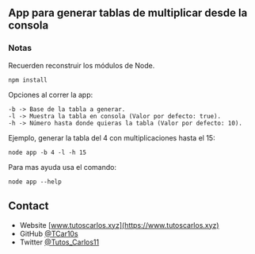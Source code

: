 ## App para generar tablas de multiplicar desde la consola

### Notas

Recuerden reconstruir los módulos de Node.

```
npm install
```

Opciones al correr la app:

```
-b -> Base de la tabla a generar.
-l -> Muestra la tabla en consola (Valor por defecto: true).
-h -> Número hasta donde quieras la tabla (Valor por defecto: 10).
```

Ejemplo, generar la tabla del 4 con multiplicaciones hasta el 15:

```
node app -b 4 -l -h 15
```

Para mas ayuda usa el comando:

```
node app --help
```

## Contact

- Website [www.tutoscarlos.xyz](https://www.tutoscarlos.xyz)
- GitHub [@TCar10s](https://https://github.com/TCar10s)
- Twitter [@Tutos_Carlos11](https://twitter.com/Tutos_Carlos11)
